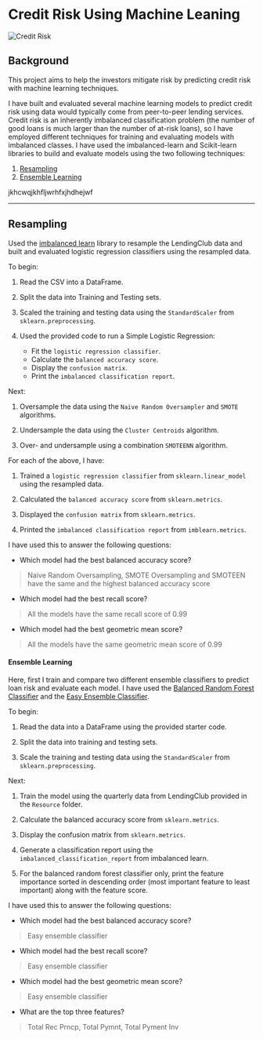 # Credit Risk Using Machine Leaning
 
![Credit Risk](Images/credit-risk.jpg)

## Background

This project aims to help the investors mitigate risk by predicting credit risk with machine learning techniques.

I  have built and evaluated several machine learning models to predict credit risk using data would typically come from peer-to-peer lending services. Credit risk is an inherently imbalanced classification problem (the number of good loans is much larger than the number of at-risk loans), so I have employed different techniques for training and evaluating models with imbalanced classes. I have used the imbalanced-learn and Scikit-learn libraries to build and evaluate models using the two following techniques:

1. [Resampling](#Resampling)
2. [Ensemble Learning](#Ensemble-Learning)


jkhcwqjkhfljwrhfxjhdhejwf

- - -
## Resampling

Used the [imbalanced learn](https://imbalanced-learn.readthedocs.io) library to resample the LendingClub data and built and evaluated logistic regression classifiers using the resampled data.

To begin:

1. Read the CSV into a DataFrame.

2. Split the data into Training and Testing sets.

3. Scaled the training and testing data using the `StandardScaler` from `sklearn.preprocessing`.

4. Used the provided code to run a Simple Logistic Regression:
    * Fit the `logistic regression classifier`.
    * Calculate the `balanced accuracy score`.
    * Display the `confusion matrix`.
    * Print the `imbalanced classification report`.

Next:

1. Oversample the data using the `Naive Random Oversampler` and `SMOTE` algorithms.

2. Undersample the data using the `Cluster Centroids` algorithm.

3. Over- and undersample using a combination `SMOTEENN` algorithm.


For each of the above, I have:

1. Trained a `logistic regression classifier` from `sklearn.linear_model` using the resampled data.

2. Calculated the `balanced accuracy score` from `sklearn.metrics`.

3. Displayed the `confusion matrix` from `sklearn.metrics`.

4. Printed the `imbalanced classification report` from `imblearn.metrics`.


I have used this to answer the following questions:

* Which model had the best balanced accuracy score?
>Naive Random Oversampling, SMOTE Oversampling and SMOTEEN have the same and the highest balanced accuracy score
* Which model had the best recall score?
>All the models have the same recall score of 0.99
* Which model had the best geometric mean score?
>All the models have the same geometric mean score of 0.99

#### Ensemble Learning

Here, first I train and compare two different ensemble classifiers to predict loan risk and evaluate each model. I have used the [Balanced Random Forest Classifier](https://imbalanced-learn.readthedocs.io/en/stable/generated/imblearn.ensemble.BalancedRandomForestClassifier.html#imblearn-ensemble-balancedrandomforestclassifier) and the [Easy Ensemble Classifier](https://imbalanced-learn.readthedocs.io/en/stable/generated/imblearn.ensemble.EasyEnsembleClassifier.html#imblearn-ensemble-easyensembleclassifier).

To begin:

1. Read the data into a DataFrame using the provided starter code.

2. Split the data into training and testing sets.

3. Scale the training and testing data using the `StandardScaler` from `sklearn.preprocessing`.


Next:

1. Train the model using the quarterly data from LendingClub provided in the `Resource` folder.

2. Calculate the balanced accuracy score from `sklearn.metrics`.

3. Display the confusion matrix from `sklearn.metrics`.

4. Generate a classification report using the `imbalanced_classification_report` from imbalanced learn.

5. For the balanced random forest classifier only, print the feature importance sorted in descending order (most important feature to least important) along with the feature score.


I have used this to answer the following questions:

* Which model had the best balanced accuracy score?
>Easy ensemble classifier
* Which model had the best recall score?
>Easy ensemble classifier
* Which model had the best geometric mean score?
>Easy ensemble classifier
* What are the top three features?
>Total Rec Prncp, Total Pymnt, Total Pyment Inv
>







